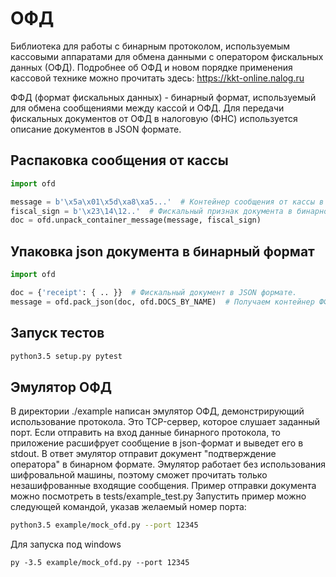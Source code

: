 # ОФД
Библиотека для работы с бинарным протоколом, используемым кассовыми аппаратами для обмена данными с оператором фискальных данных (ОФД). 
Подробнее об ОФД и новом порядке применения кассовой технике можно прочитать здесь: https://kkt-online.nalog.ru

ФФД (формат фискальных данных) - бинарный формат, используемый для обмена сообщениями между кассой и ОФД.
Для передачи фискальных документов от ОФД в налоговую (ФНС) используется описание документов в JSON формате.  

## Распаковка сообщения от кассы
```python
import ofd

message = b'\x5a\x01\x5d\xa8\xa5...'  # Контейнер сообщения от кассы в бинарном виде.
fiscal_sign = b'\x23\14\12..'  # Фискальный признак документа в бинарном формате - дописывается в конец поля rawData.
doc = ofd.unpack_container_message(message, fiscal_sign)
```

## Упаковка json документа в бинарный формат
```python
import ofd

doc = {'receipt': { .. }}  # Фискальный документ в JSON формате.
message = ofd.pack_json(doc, ofd.DOCS_BY_NAME)  # Получаем контейнер ФФД в бинарном формате.
```

## Запуск тестов
```bash
python3.5 setup.py pytest
```

## Эмулятор ОФД
В директории ./example написан эмулятор ОФД, демонстрирующий использование протокола. Это TCP-сервер, которое слушает заданный порт.
Если отправить на вход данные бинарного протокола, то приложение расшифрует сообщение в json-формат и выведет его в stdout.
В ответ эмулятор отправит документ "подтверждение оператора" в бинарном формате. Эмулятор работает без использования
шифровальной машины, поэтому сможет прочитать только незашифрованные входящие сообщения. Пример отправки документа можно посмотреть в tests/example_test.py
Запустить пример можно следующей командой, указав желаемый номер порта:

```bash
python3.5 example/mock_ofd.py --port 12345
```
Для запуска под windows
```
py -3.5 example/mock_ofd.py --port 12345
```

 
